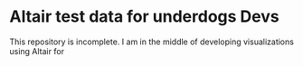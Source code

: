 # Altair test data for underdogs Devs
This repository is incomplete. I am in the middle of developing visualizations using Altair for 
